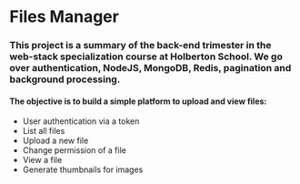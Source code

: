 # Files Manager

### This project is a summary of the back-end trimester in the web-stack specialization course at Holberton School. We go over authentication, NodeJS, MongoDB, Redis, pagination and background processing.

#### The objective is to build a simple platform to upload and view files:

- User authentication via a token
- List all files
- Upload a new file
- Change permission of a file
- View a file
- Generate thumbnails for images
